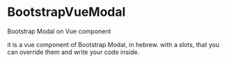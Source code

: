 # BootstrapVueModal
Bootstrap Modal on Vue component 

it is a vue component of Bootstrap Modal, in hebrew.
with a slots, that you can override them and write your code inside.


